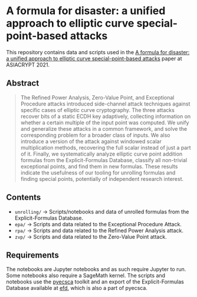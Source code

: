 # A formula for disaster: a unified approach to elliptic curve special-point-based attacks

This repository contains data and scripts used in the [A formula for disaster: a unified approach to elliptic curve special-point-based attacks](https://crocs.fi.muni.cz/public/papers/formulas_asiacrypt21) paper at ASIACRYPT 2021.

## Abstract

> The Refined Power Analysis, Zero-Value Point, and Exceptional Procedure 
> attacks introduced side-channel attack techniques against
> specific cases of elliptic curve cryptography. The three attacks recover
> bits of a static ECDH key adaptively, collecting information on whether
> a certain multiple of the input point was computed. We unify and generalize
> these attacks in a common framework, and solve the corresponding
> problem for a broader class of inputs. We also introduce a version of
> the attack against windowed scalar multiplication methods, recovering
> the full scalar instead of just a part of it. Finally, we systematically
> analyze elliptic curve point addition formulas from the Explicit-Formulas
> Database, classify all non-trivial exceptional points, and find them
> in new formulas. These results indicate the usefulness of our tooling for
> unrolling formulas and finding special points, potentially of independent
> research interest.


## Contents

 * `unrolling/` -> Scripts/notebooks and data of unrolled formulas from the Explicit-Formulas Database.
 * `epa/` -> Scripts and data related to the Exceptional Procedure Attack.
 * `rpa/` -> Scripts and data related to the Refined Power Analysis attack.
 * `zvp/` -> Scripts and data related to the Zero-Value Point attack.

## Requirements

The notebooks are Jupyter notebooks and as such require Jupyter to run.
Some notebooks also require a SageMath kernel.
The scripts and notebooks use the [pyecsca](https://neuromancer.sk/pyecsca/)
toolkit and an export of the Explicit-Formulas Database available at [efd](https://github.com/J08nY/efd),
which is also a part of pyecsca.

